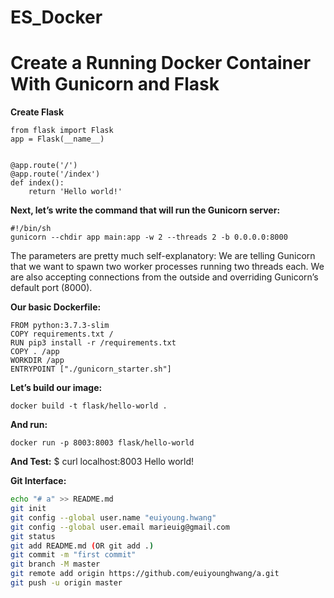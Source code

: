 # ES_Docker

# Create a Running Docker Container With Gunicorn and Flask


**Create Flask**
```
from flask import Flask
app = Flask(__name__)


@app.route('/')
@app.route('/index')
def index():
    return 'Hello world!'

```

**Next, let’s write the command that will run the Gunicorn server:**
```
#!/bin/sh
gunicorn --chdir app main:app -w 2 --threads 2 -b 0.0.0.0:8000
```

The parameters are pretty much self-explanatory: We are telling Gunicorn that we want to spawn two worker processes running two threads each. We are also accepting connections from the outside and overriding Gunicorn’s default port (8000).

**Our basic Dockerfile:**
```
FROM python:3.7.3-slim
COPY requirements.txt /
RUN pip3 install -r /requirements.txt
COPY . /app
WORKDIR /app
ENTRYPOINT ["./gunicorn_starter.sh"]
```

**Let’s build our image:**
```
docker build -t flask/hello-world .
```
**And run:**
```
docker run -p 8003:8003 flask/hello-world
```

**And Test:**
$ curl localhost:8003
Hello world!


**Git Interface:**

```sh
echo "# a" >> README.md
git init
git config --global user.name "euiyoung.hwang"
git config --global user.email marieuig@gmail.com
git status  
git add README.md (OR git add .)  
git commit -m "first commit"  
git branch -M master  
git remote add origin https://github.com/euiyounghwang/a.git  
git push -u origin master  
```

